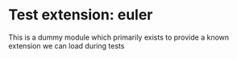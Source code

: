 # Test extension: euler

This is a dummy module which primarily exists to provide a known extension we can load during tests
